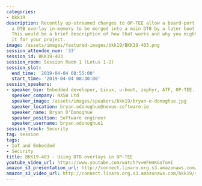 ```yaml
---
categories:
- bkk19
description: Recently up-streamed changes to OP-TEE allow a board-port to provide
  a DTB overlay in-memory to be merged into a main DTB by a later boot phase.<br />
  This would be a brief description of how that works and why you might want to consider
  it for your project.
image: /assets/images/featured-images/bkk19/BKK19-403.png
session_attendee_num: '33'
session_id: BKK19-403
session_room: Session Room 1 (Lotus 1-2)
session_slot:
  end_time: '2019-04-04 08:55:00'
  start_time: '2019-04-04 08:30:00'
session_speakers:
- speaker_bio: Embedded developer, Linux, u-boot, zephyr, ATF, OP-TEE.
  speaker_company: NXSW Ltd
  speaker_image: /assets/images/speakers/bkk19/bryan-o-donoghue.jpg
  speaker_location: bryan.odonoghue@nexus-software.ie
  speaker_name: Bryan O'Donoghue
  speaker_position: Software engineer
  speaker_username: bryan.odonoghue1
session_track: Security
tag: session
tags:
- IoT and Embedded
- Security
title: BKK19-403 - Using DTB overlays in OP-TEE
youtube_video_url: https://www.youtube.com/watch?v=WFH4KGoToHI
amazon_s3_presentation_url: http://connect.linaro.org.s3.amazonaws.com/bkk19/presentations/bkk19-403.pdf
amazon_s3_video_url: http://connect.linaro.org.s3.amazonaws.com/bkk19/videos/bkk19-403.mp4
---
```

